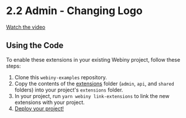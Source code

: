 # 2.2 Admin - Changing Logo

[Watch the video](https://drive.google.com/file/d/1tRMTkxEh7L-3YkKfA-gClEMSGcL64nRc/view?usp=drive_link)

## Using the Code

To enable these extensions in your existing Webiny project, follow these steps:

1) Clone this `webiny-examples` repository.
2) Copy the contents of the [extensions](./extensions) folder (`admin`, `api`, and `shared` folders) into your project's `extensions` folder.
3) In your project, run `yarn webiny link-extensions` to link the new extensions with your project.
4) [Deploy your project!](https://www.webiny.com/docs/core-development-concepts/basics/project-deployment)
